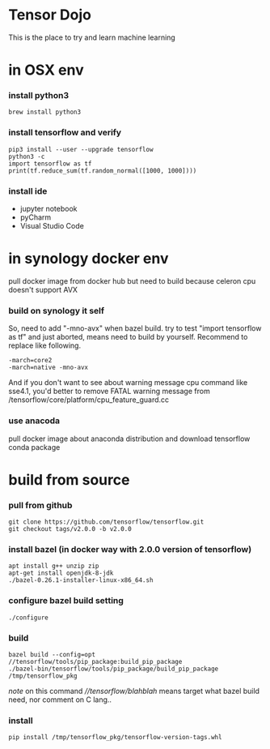 # Tensor Dojo

This is the place to try and learn machine learning 

# in OSX env

### install python3

<pre><code>brew install python3</code></pre>

### install tensorflow and verify

<pre><code>pip3 install --user --upgrade tensorflow
python3 -c
import tensorflow as tf
print(tf.reduce_sum(tf.random_normal([1000, 1000])))</code></pre>

### install ide

- jupyter notebook
- pyCharm
- Visual Studio Code

# in synology docker env

pull docker image from docker hub but need to build because celeron cpu doesn't support AVX

### build on synology it self

So, need to add "-mno-avx" when bazel build. try to test "import tensorflow as tf" and just aborted, means need to build by yourself. Recommend to replace like following.
<pre><code>-march=core2
-march=native -mno-avx
</code></pre>

And if you don't want to see about warning message cpu command like sse4.1, you'd better to remove FATAL warning message from /tensorflow/core/platform/cpu_feature_guard.cc

### use anacoda

pull docker image about anaconda distribution and download tensorflow conda package

# build from source

### pull from github

<pre><code>git clone https://github.com/tensorflow/tensorflow.git
git checkout tags/v2.0.0 -b v2.0.0</code></pre>

### install bazel (in docker way with 2.0.0 version of tensorflow)

<pre><code>apt install g++ unzip zip
apt-get install openjdk-8-jdk
./bazel-0.26.1-installer-linux-x86_64.sh</code></pre>

### configure bazel build setting

<pre><code>./configure</code></pre>

### build

<pre><code>bazel build --config=opt //tensorflow/tools/pip_package:build_pip_package
./bazel-bin/tensorflow/tools/pip_package/build_pip_package /tmp/tensorflow_pkg</code></pre>

*note* on this command *//tensorflow/blahblah* means target what bazel build need, nor comment on C lang..

### install 

<pre><code>pip install /tmp/tensorflow_pkg/tensorflow-version-tags.whl</code></pre>
